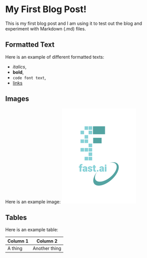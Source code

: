 # My First Blog Post!
This is my first blog post and I am using it to test out the blog and experiment with Markdown (.md) files.

## Formatted Text
Here is an example of different formatted texts:
* *italics*,
* **bold**,
* `code font text`,
* [links](https://www.markdownguide.org/cheat-sheet/)

## Images
Here is an example image:
![](/images/logo.png "fast.ai's logo")

## Tables
Here is an example table:

| Column 1 | Column 2 |
|-|-|
| A thing | Another thing |
